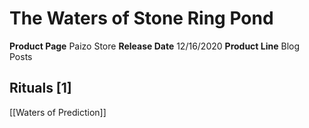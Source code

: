 ﻿---
id: '57'
name: The Waters of Stone Ring Pond
rarity: Common
source: null
trait: null
type: Source

---
# The Waters of Stone Ring Pond

**Product Page** Paizo Store
**Release Date** 12/16/2020
**Product Line** Blog Posts

## Rituals [1]

[[Waters of Prediction]]